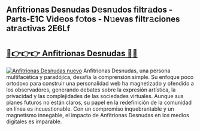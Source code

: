 ## Anfitrionas Desnudas D𝚎sn𝚞dos filtr𝚊dos - Parts-E1C Vid𝚎os f𝚘tos - N𝚞evas filtr𝚊ciones atr𝚊ctivas 2E6Lf

# <h2><a href="http://mbaw3q9.tromn.icu/?c=Anfitrionas+Desnudas">🔗👉👉👉 Anfitrionas Desnudas 🔗🔗</a></h2>

[![Anfitrionas Desnudas nuevo](https://i.imgur.com/pEAQMta.gif)](http://mbaw3q9.tromn.icu/?c=Anfitrionas+Desnudas)
Anfitrionas Desnudas, una persona multifacética y paradójica, desafía la comprensión simple. Su enfoque poco ortodoxo para construir una personalidad web ha magnetizado y ofendido a los observadores, generando debates sobre la expresión artística, la privacidad y las complejidades de las sociedades virtuales. Aunque sus planes futuros no están claros, su papel en la redefinición de la comunidad en línea es incuestionable. Con un compromiso inquebrantable y un magnetismo innegable, el impacto de Anfitrionas Desnudas en los medios digitales es imparable.
